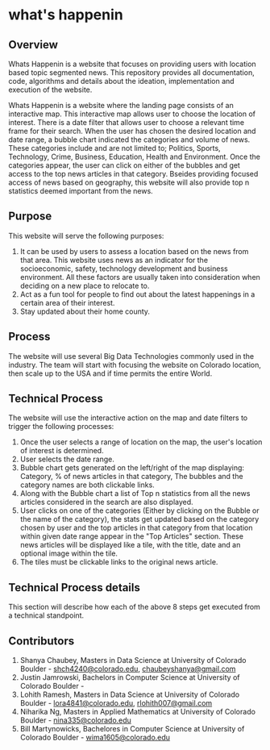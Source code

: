 # what's happenin

## Overview

Whats Happenin is a website that focuses on providing users with location based topic segmented news. This repository provides all documentation, code, algorithms and details about the ideation, implementation and execution of the website. 

Whats Happenin is a website where the landing page consists of an interactive map. This interactive map allows user to choose the location of interest. There is a date filter that allows user to choose a relevant time frame for their search. When the user has chosen the desired location and date range, a bubble chart indicated the categories and volume of news. These categories include and are not limited to; Politics, Sports, Technology, Crime, Business, Education, Health and Environment. Once the categories appear, the user can click on either of the bubbles and get access to the top news articles in that category. Bseides providing focused access of news based on geography, this website will also provide top n statistics deemed important from the news. 

## Purpose

This website will serve the following purposes:
1) It can be used by users to assess a location based on the news from that area. This website uses news as an indicator for the socioeconomic, safety, technology development and business environment. All these factors are usually taken into consideration when deciding on a new place to relocate to.
2) Act as a fun tool for people to find out about the latest happenings in a certain area of their interest.
3) Stay updated about their home county.

## Process

The website will use several Big Data Technologies commonly used in the industry. The team will start with focusing the website on Colorado location, then scale up to the USA and if time permits the entire World. 

## Technical Process

The website will use the interactive action on the map and date filters to trigger the following processes:

1) Once the user selects a range of location on the map, the user's location of interest is determined.
2) User selects the date range.
3) Bubble chart gets generated on the left/right of the map displaying: Category, % of news articles in that category, The bubbles and the category names are both clickable links.
4) Along with the Bubble chart a list of Top n statistics from all the news articles considered in the search are also displayed.
5) User clicks on one of the categories (Either by clicking on the Bubble or the name of the category), the stats get updated based on the category chosen by user and the top articles in that category from that location within given date range appear in the "Top Articles" section. These news articles will be displayed like a tile, with the title, date and an optional image within the tile.
6) The tiles must be clickable links to the original news article.

## Technical Process details

This section will describe how each of the above 8 steps get executed from a technical standpoint. 

## Contributors

1) Shanya Chaubey, Masters in Data Science at University of Colorado Boulder - shch4240@colorado.edu, chaubeyshanya@gmail.com
2) Justin Jamrowski, Bachelors in Computer Science at University of Colorado Boulder -
3) Lohith Ramesh, Masters in Data Science at University of Colorado Boulder - lora4841@colorado.edu, rlohith007@gmail.com
4) Niharika Ng, Masters in Applied Mathematics at University of Colorado Boulder - nina335@colorado.edu
5) Bill Martynowicks, Bachelores in Computer Science at University of Colorado Boulder - wima1605@colorado.edu








